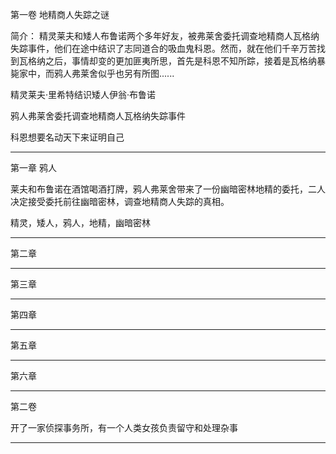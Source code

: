 第一卷 地精商人失踪之谜

简介：
精灵莱夫和矮人布鲁诺两个多年好友，被弗莱舍委托调查地精商人瓦格纳失踪事件，他们在途中结识了志同道合的吸血鬼科恩。然而，就在他们千辛万苦找到瓦格纳之后，事情却变的更加匪夷所思，首先是科恩不知所踪，接着是瓦格纳暴毙家中，而鸦人弗莱舍似乎也另有所图......

精灵莱夫·里希特结识矮人伊翁·布鲁诺

鸦人弗莱舍委托调查地精商人瓦格纳失踪事件

科恩想要名动天下来证明自己

---

第一章 鸦人

莱夫和布鲁诺在酒馆喝酒打牌，鸦人弗莱舍带来了一份幽暗密林地精的委托，二人决定接受委托前往幽暗密林，调查地精商人失踪的真相。

精灵，矮人，鸦人，地精，幽暗密林

---

第二章 




---

第三章

---

第四章

---

第五章

---

第六章

---


第二卷

开了一家侦探事务所，有一个人类女孩负责留守和处理杂事

---